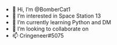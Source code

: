 - 👋 Hi, I’m @BomberCat1
- 👀 I’m interested in Space Station 13
- 🌱 I’m currently learning Python and DM
- 💞️ I’m looking to collaborate on
- 📫 Cringeneer#5075 

<!---
BomberCat1/BomberCat1 is a ✨ special ✨ repository because its `README.md` (this file) appears on your GitHub profile.
You can click the Preview link to take a look at your changes.
--->
